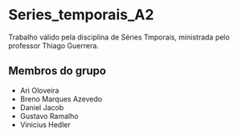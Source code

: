 # Series_temporais_A2

Trabalho válido pela disciplina de Séries Tmporais, ministrada pelo professor Thiago Guerrera.

## Membros do grupo

- Ari Oloveira
- Breno Marques Azevedo
- Daniel Jacob
- Gustavo Ramalho
- Vinicius Hedler